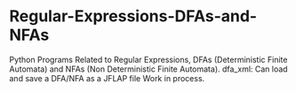 # Regular-Expressions-DFAs-and-NFAs
Python Programs Related to Regular Expressions, DFAs (Deterministic Finite Automata) and NFAs (Non Deterministic Finite Automata).
dfa_xml: Can load and save a DFA/NFA as a JFLAP file
Work in process.
